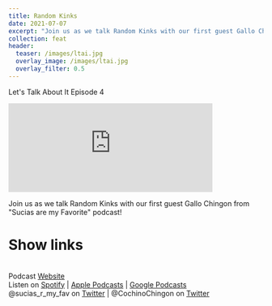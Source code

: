 ```yaml
---
title: Random Kinks
date: 2021-07-07
excerpt: "Join us as we talk Random Kinks with our first guest Gallo Chingon from 'Sucias are my Favorite' podcast!"
collection: feat
header:
  teaser: /images/ltai.jpg
  overlay_image: /images/ltai.jpg
  overlay_filter: 0.5
---
```

Let's Talk About It Episode 4

<iframe src="https://open.spotify.com/embed/episode/2yT9eCEMoTDO8RrCZ9sD0B" width="80%" height="175" frameBorder="0" allowtransparency="true" allow="encrypted-media"></iframe>

Join us as we talk Random Kinks with our first guest Gallo Chingon from "Sucias are my Favorite" podcast!

# Show links

<br> Podcast [Website](https://sucias.xyz)<a href='https://sucias.xyz'><i class='fas fa-link'></i></a>
<br> Listen on [Spotify](https://open.spotify.com/show/3XjoipCU3QzeIaQAAQpBdW)<a href='https://open.spotify.com/show/3XjoipCU3QzeIaQAAQpBdW'><i class='fab fa-spotify'></i></a> | [Apple Podcasts](https://podcasts.apple.com/us/podcast/sucias-are-my-favorite/id1548173787)<i class='fas fa-podcast'></i> | [Google Podcasts](https://podcasts.google.com/feed/aHR0cHM6Ly9hbmNob3IuZm0vcy80MjI0YzYzYy9wb2RjYXN0L3Jzcw)<a href='https://podcasts.google.com/feed/aHR0cHM6Ly9hbmNob3IuZm0vcy80MjI0YzYzYy9wb2RjYXN0L3Jzcw'><i class='fab fa-google-play'></i></a>
<br> @sucias_r_my_fav on [Twitter](https://twitter.com/sucias_r_my_fav)<a href='https://twitter.com/sucias_r_my_fav'><i class='fab fa-twitter'></i></a> | @CochinoChingon on [Twitter](https://twitter.com/cochinochingon)<a href='https://twitter.com/cochinochingon'><i class='fab fa-twitter'></i></a>
